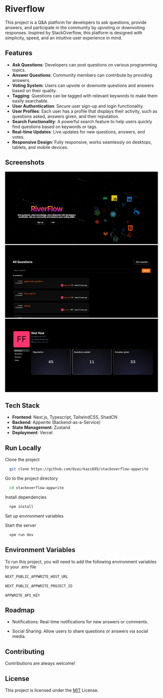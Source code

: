 
# Riverflow

This project is a Q&A platform for developers to ask questions, provide answers, and participate in the community by upvoting or downvoting responses. Inspired by StackOverflow, this platform is designed with simplicity, speed, and an intuitive user experience in mind.


## Features

- **Ask Questions**: Developers can post questions on various programming topics.
- **Answer Questions**: Community members can contribute by providing answers.
- **Voting System**: Users can upvote or downvote questions and answers based on their quality.
- **Tagging**: Questions can be tagged with relevant keywords to make them easily searchable.
- **User Authentication**: Secure user sign-up and login functionality.
- **User Profiles**: Each user has a profile that displays their activity, such as questions asked, answers given, and their reputation.
- **Search Functionality**: A powerful search feature to help users quickly find questions based on keywords or tags.
- **Real-time Updates**: Live updates for new questions, answers, and votes.
- **Responsive Design**: Fully responsive, works seamlessly on desktops, tablets, and mobile devices.






## Screenshots

![riverflow-homepage](./public/riverflow-homepage.png)
![riverflow-questionpage](./public/riverflow-questionpage.png)
![riverflow-profilepage](./public/riverflow-profilepage.png)


## Tech Stack

- **Frontend**: Next.js, Typescript, TailwindCSS, ShadCN
- **Backend**: Appwrite (Backend-as-a-Service)
- **State Management**: Zustand
- **Deployment**: Vercel


## Run Locally

Clone the project

```bash
  git clone https://github.com/Uzairkazi695/stackoverflow-appwrite
```

Go to the project directory

```bash
  cd stackoverflow-appwrite

```

Install dependencies

```bash
  npm install
```

Set up environment variables



Start the server

```bash
  npm run dev
```


## Environment Variables

To run this project, you will need to add the following environment variables to your .env file

`NEXT_PUBLIC_APPWRITE_HOST_URL`

`NEXT_PUBLIC_APPWRITE_PROJECT_ID` 

`APPWRITE_API_KEY`



## Roadmap

- Notifications: Real-time notifications for new answers or comments.

- Social Sharing: Allow users to share questions or answers via social media.


## Contributing

Contributions are always welcome!




## License

This project is licensed under the [MIT](https://choosealicense.com/licenses/mit/) License.

